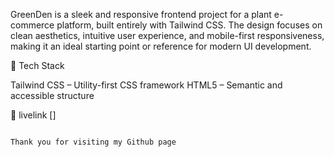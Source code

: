 GreenDen is a sleek and responsive frontend project for a plant e-commerce platform, built entirely with Tailwind CSS. The design focuses on clean aesthetics, intuitive user experience, and mobile-first responsiveness, making it an ideal starting point or reference for modern UI development.

📁 Tech Stack

Tailwind CSS – Utility-first CSS framework
HTML5 – Semantic and accessible structure

🚀 livelink
[]


                                                                           Thank you for visiting my Github page
